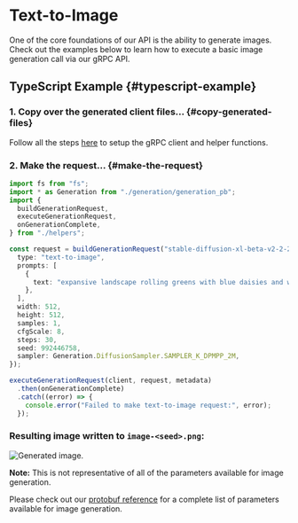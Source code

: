 # Text-to-Image

One of the core foundations of our API is the ability to generate images. Check out the examples below to learn how to execute a basic image generation call via our gRPC API.

## TypeScript Example {#typescript-example}

### 1. Copy over the generated client files... {#copy-generated-files}

Follow all the steps [here](/docs/getting-started/typescript-client) to setup the gRPC client and helper functions.

### 2. Make the request... {#make-the-request}

```ts
import fs from "fs";
import * as Generation from "./generation/generation_pb";
import {
  buildGenerationRequest,
  executeGenerationRequest,
  onGenerationComplete,
} from "./helpers";

const request = buildGenerationRequest("stable-diffusion-xl-beta-v2-2-2", {
  type: "text-to-image",
  prompts: [
    {
      text: "expansive landscape rolling greens with blue daisies and weeping willow trees under a blue alien sky, masterful, ghibli",
    },
  ],
  width: 512,
  height: 512,
  samples: 1,
  cfgScale: 8,
  steps: 30,
  seed: 992446758,
  sampler: Generation.DiffusionSampler.SAMPLER_K_DPMPP_2M,
});

executeGenerationRequest(client, request, metadata)
  .then(onGenerationComplete)
  .catch((error) => {
    console.error("Failed to make text-to-image request:", error);
  });
```

### Resulting image written to `image-<seed>.png`:

![Generated image.](/TextToImage-C1.png)

**Note:** This is not representative of all of the parameters available for image generation.

Please check out our [protobuf reference](https://github.com/Stability-AI/api-interfaces/blob/main/src/proto/generation.proto) for a complete list of parameters available for image generation.
